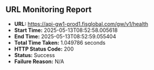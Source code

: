 ## URL Monitoring Report

- **URL:** https://api-gw1-prod1.fisglobal.com/gw/v1/health
- **Start Time:** 2025-05-13T08:52:58.005618
- **End Time:** 2025-05-13T08:52:59.055404
- **Total Time Taken:** 1.049786 seconds
- **HTTP Status Code:** 200
- **Status:** Success
- **Failure Reason:** N/A
